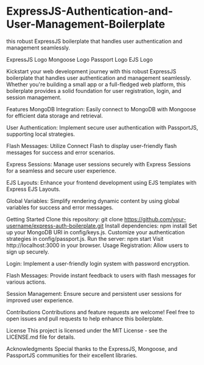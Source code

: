 # ExpressJS-Authentication-and-User-Management-Boilerplate
 this robust ExpressJS boilerplate that handles user authentication and management seamlessly.

 ExpressJS Logo
Mongoose Logo
Passport Logo
EJS Logo

Kickstart your web development journey with this robust ExpressJS boilerplate that handles user authentication and management seamlessly. Whether you're building a small app or a full-fledged web platform, this boilerplate provides a solid foundation for user registration, login, and session management.

Features
MongoDB Integration: Easily connect to MongoDB with Mongoose for efficient data storage and retrieval.

User Authentication: Implement secure user authentication with PassportJS, supporting local strategies.

Flash Messages: Utilize Connect Flash to display user-friendly flash messages for success and error scenarios.

Express Sessions: Manage user sessions securely with Express Sessions for a seamless and secure user experience.

EJS Layouts: Enhance your frontend development using EJS templates with Express EJS Layouts.

Global Variables: Simplify rendering dynamic content by using global variables for success and error messages.

Getting Started
Clone this repository: git clone https://github.com/your-username/express-auth-boilerplate.git
Install dependencies: npm install
Set up your MongoDB URI in config/keys.js.
Customize your authentication strategies in config/passport.js.
Run the server: npm start
Visit http://localhost:3000 in your browser.
Usage
Registration: Allow users to sign up securely.

Login: Implement a user-friendly login system with password encryption.

Flash Messages: Provide instant feedback to users with flash messages for various actions.

Session Management: Ensure secure and persistent user sessions for improved user experience.

Contributions
Contributions and feature requests are welcome! Feel free to open issues and pull requests to help enhance this boilerplate.

License
This project is licensed under the MIT License - see the LICENSE.md file for details.

Acknowledgments
Special thanks to the ExpressJS, Mongoose, and PassportJS communities for their excellent libraries.
